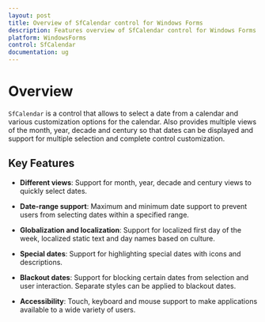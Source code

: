 ```yaml
---
layout: post
title: Overview of SfCalendar control for Windows Forms
description: Features overview of SfCalendar control for Windows Forms
platform: WindowsForms
control: SfCalendar
documentation: ug
---
```


# Overview

`SfCalendar` is a control that allows to select a date from a calendar and various customization options for the calendar. Also provides multiple views of the month, year, decade and century so that dates can be displayed and support for multiple selection and complete control customization.

## Key Features

* **Different views**: Support for month, year, decade and century views to quickly select dates.

* **Date-range support**: Maximum and minimum date support to prevent users from selecting dates within a specified range.

* **Globalization and localization**: Support for localized first day of the week, localized static text and day names based on culture.

* **Special dates**: Support for highlighting special dates with icons and descriptions.

* **Blackout dates**: Support for blocking certain dates from selection and user interaction. Separate styles can be applied to blackout dates. 

* **Accessibility**: Touch, keyboard and mouse support to make applications available to a wide variety of users.
